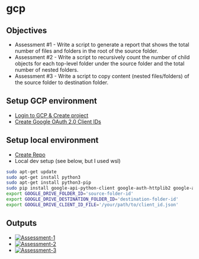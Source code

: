 # gcp

## Objectives

- Assessment #1 - Write a script to generate a report that shows the total number of files and folders in the root of the source folder.
- Assessment #2 - Write a script to recursively count the number of child objects for each top-level folder under the source folder and the total number of nested folders.
- Assessment #3 - Write a script to copy content (nested files/folders) of the source folder to destination folder.

## Setup GCP environment

- [Login to GCP & Create project](https://console.cloud.google.com/getting-started?organizationId=0)
- [Create Google OAuth 2.0 Client IDs](https://console.cloud.google.com/apis/credentials/consent?project=project-id)

## Setup local environment

- [Create Repo](https://github.com/nitsuah/gcp)
- Local dev setup (see below, but I used wsl)

```bash
sudo apt-get update
sudo apt-get install python3
sudo apt-get install python3-pip
sudo pip install google-api-python-client google-auth-httplib2 google-auth-oauthlib
export GOOGLE_DRIVE_FOLDER_ID='source-folder-id'
export GOOGLE_DRIVE_DESTINATION_FOLDER_ID='destination-folder-id'
export GOOGLE_DRIVE_CLIENT_ID_FILE='/your/path/to/client_id.json'
```

## Outputs

- [![Assessment-1](https://badgen.net/badge/assessment-1/DONE/green?icon=github)](https://github.com/nitsuah/gcp/blob/main/outputs/assessment-1.csv)
- [![Assessment-2](https://badgen.net/badge/assessment-2/DONE/green?icon=github)](https://github.com/nitsuah/gcp/blob/main/outputs/assessment-2.csv)
- [![Assessment-3](https://badgen.net/badge/assessment-3/DONE/green?icon=github)](https://github.com/nitsuah/gcp/blob/main/outputs/assessment-3.csv)
